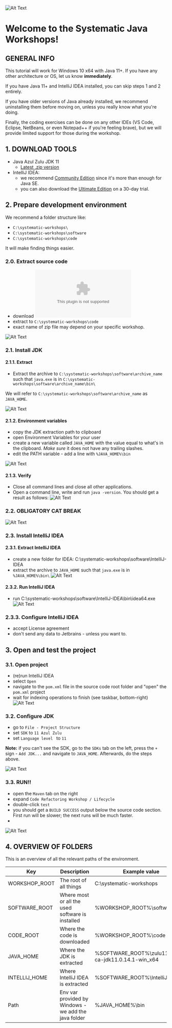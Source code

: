 ![Alt Text](sigla-text.png)
# Welcome to the Systematic Java Workshops!

## GENERAL INFO

This tutorial will work for Windows 10 x64 with Java 11+. If you have any other architecture or OS, let
us know **immediately**.

If you have Java 11+ and IntelliJ IDEA installed, you can skip steps 1 and 2 entirely.

If you have older versions of Java already installed, we recommend uninstalling them before moving on, unless you really
know what you're doing.

Finally, the coding exercises can be done on any other IDEs (VS Code, Eclipse, NetBeans, or even Notepad++ if you're
feeling brave), but we will provide limited support for those during the workshop.

## 1. DOWNLOAD TOOLS

- Java Azul Zulu JDK 11
    - [Latest .zip version](https://www.azul.com/downloads/?version=java-11-lts&os=windows&package=jdk)
- IntelliJ IDEA:
    - we
      recommend [Community Edition](https://www.jetbrains.com/idea/download/download-thanks.html?platform=windowsZip&code=IIC)
      since it's more than enough for Java SE.
    - you can also download
      the [Ultimate Edition](https://www.jetbrains.com/idea/download/download-thanks.html?platform=windowsZip) on a
      30-day trial.

## 2. Prepare development environment

We recommend a folder structure like:

- ```C:\systematic-workshops\```
- ```C:\systematic-workshops\software```
- ```C:\systematic-workshops\code```

It will make finding things easier.

### 2.0. Extract source code

- download  ![code-cleanup-refactoring-java.zip](https://github.com/SystematicSDC/setup-dev-env/raw/main/code-cleanup-refactoring-java.zip)
- extract to ```C:\systematic-workshops\code```
- exact name of zip file may depend on your specific workshop.

![Alt Text](extract-code.gif)

### 2.1. Install JDK

#### 2.1.1. Extract

- Extract the archive to ```C:\systematic-workshops\software\archive_name``` such that ```java.exe``` is
  in ```C:\systematic-workshops\software\archive_name\bin\```

We will refer to ```C:\systematic-workshops\software\archive_name``` as ```JAVA_HOME```.

![Alt Text](extract-java.gif)

#### 2.1.2. Environment variables

- copy the JDK extraction path to clipboard
- open Environment Variables for your user
- create a new variable called ```JAVA_HOME``` with the value equal to what's in the clipboard. *Make sure* it does not
  have any trailing slashes.
- edit the PATH variable - add a line with ```%JAVA_HOME%\bin```

![Alt Text](jdk-env-vars.gif)

#### 2.1.3. Verify

- Close all command lines and close all other applications.
- Open a command line, write and run ```java -version```. You should get a result as follows:
  ![Alt Text](test-java-version.gif)

### 2.2. OBLIGATORY CAT BREAK

![Alt Text](https://media.giphy.com/media/vFKqnCdLPNOKc/giphy.gif)

### 2.3. Install IntelliJ IDEA

#### 2.3.1. Extract IntelliJ IDEA

- create a new folder for IDEA: C:\systematic-workshops\software\IntelliJ-IDEA
- extract the archive to ```JAVA_HOME``` such that ```java.exe``` is in ```%JAVA_HOME%\bin\```
  ![Alt Text](extract-intellij.gif)

#### 2.3.2. Run IntelliJ IDEA

- run C:\systematic-workshops\software\IntelliJ-IDEA\bin\idea64.exe
  ![Alt Text](run-intellij.gif)

### 2.3.3. Configure IntelliJ IDEA

- accept License agreement
- don't send any data to Jetbrains - unless you want to.

## 3. Open and test the project

### 3.1. Open project

- (re)run IntelliJ IDEA
- select ```Open ```
- navigate to the ```pom.xml``` file in the source code root folder and "open" the ```pom.xml``` project
- wait for indexing operations to finish (see taskbar, bottom-right)
  ![Alt Text](open-project.gif)

### 3.2. Configure JDK

- go to ```File - Project Structure```
- set ```SDK``` to ```11 Azul Zulu```
- set ```Language level ``` to ```11```

**Note:** if you can't see the SDK, go to the ```SDKs``` tab on the left, press the ```+``` sign - ```Add JDK...``` and
navigate to ```JAVA_HOME```. Afterwards, do the steps above.

![Alt Text](configure-project-jdk.gif)

### 3.3. RUN!!

- open the ```Maven``` tab on the right
- expand ```Code Refactoring Workshop / Lifecycle```
- double-click ```test```
- you should get a ```BUILD SUCCESS``` output below the source code section. First run will be slower; the next runs
  will be much faster.
-

![Alt Text](run-project.gif)

## 4. OVERVIEW OF FOLDERS

This is an overview of all the relevant paths of the environment.

| Key           | Description                                            | Example value                                        |
|---------------|--------------------------------------------------------|------------------------------------------------------|
| WORKSHOP_ROOT | The root of all things                                 | C:\systematic-workshops                              |
| SOFTWARE_ROOT | Where most or all the used software is installed       | %WORKSHOP_ROOT%\software                             |
| CODE_ROOT     | Where the code is  downloaded                          | %WORKSHOP_ROOT%\code                                 |
| JAVA_HOME     | Where the JDK is extracted                             | %SOFTWARE_ROOT%\zulu11.54.25-ca-jdk11.0.14.1-win_x64 |
| INTELLIJ_HOME | Where IntelliJ IDEA is extracted                       | %SOFTWARE_ROOT%\IntelliJ-IDEA                        |
| Path          | Env var provided by Windows - we add the java folder   | %JAVA_HOME%\bin                                      |
